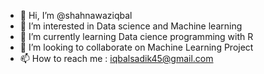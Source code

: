 - 👋 Hi, I’m @shahnawaziqbal
- 👀 I’m interested in Data science and Machine learning
- 🌱 I’m currently learning Data cience programming with R
- 💞️ I’m looking to collaborate on Machine Learning Project
- 📫 How to reach me : iqbalsadik45@gmail.com

<!---
shahnawaziqbal/shahnawaziqbal is a ✨ special ✨ repository because its `README.md` (this file) appears on your GitHub profile.
You can click the Preview link to take a look at your changes.
--->
